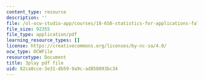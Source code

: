 ```yaml
---
content_type: resource
description: ''
file: /ol-ocw-studio-app/courses/18-650-statistics-for-applications-fall-2016/82ca8cce3e31db599a9cad858093bc34_V4xOdtqic3o.pdf
file_size: 92355
file_type: application/pdf
learning_resource_types: []
license: https://creativecommons.org/licenses/by-nc-sa/4.0/
ocw_type: OCWFile
resourcetype: Document
title: 3play pdf file
uid: 82ca8cce-3e31-db59-9a9c-ad858093bc34
---
```

